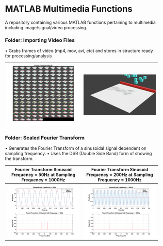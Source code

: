# MATLAB Multimedia Functions
A repository containing various MATLAB functions pertaining to multimedia including image/signal/video processing.


### Folder: Importing Video Files
• Grabs frames of video (mp4, mov, avi, etc) and stores in structure ready for processing/analysis

|<img src="README Images/Import_Video_Frames.png" width = "600">|<img src="README Images/Import_Video_Frames.gif" width = "600">|
|---|---|


### Folder: Scaled Fourier Transform
• Generates the Fourier Transform of a sinusoidal signal dependent on sampling frequency.
• Uses the DSB (Double Side Band) form of showing the transform.


|Fourier Transform Sinusoid Frequency = 50Hz at Sampling Frequency = 1000Hz|Fourier Transform Sinusoid Frequency = 200Hz at Sampling Frequency = 1000Hz|
|--|--|
|<img src="README Images/Scaled_Fourier_Transform.png" width = "600">|<img src="README Images/Scaled_Fourier_Transform_2.png" width = "600">|



